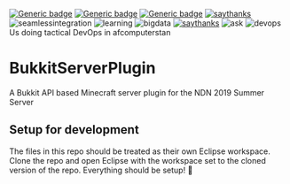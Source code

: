 [![Generic badge](https://img.shields.io/badge/Verfied-Disfunctional-red.svg)](https://shields.io/) [![Generic badge](https://img.shields.io/badge/Update-Auto_Messages_Matthew-green.svg)](https://shields.io/) [![Generic badge](https://img.shields.io/badge/DevOps-Special_Operations_Tactical-blue.svg)](https://shields.io/)
[![saythanks](https://img.shields.io/badge/say-thanks-ff69b4.svg)](https://saythanks.io/to/kennethreitz)
![seamlessintegration](https://img.shields.io/badge/seamless-integration-orange.svg)
![learning](https://img.shields.io/badge/machine-learning-red.svg)
![bigdata](https://img.shields.io/badge/big-data-blue.svg)
[![saythanks](https://img.shields.io/badge/spgeti-code-yellow.svg)](https://saythanks.io/to/kennethreitz)
![ask](https://img.shields.io/badge/ask-matthew-pink.svg)
![devops](https://i.ibb.co/kXwZYsW/devops.jpg)
Us doing tactical DevOps in afcomputerstan
# BukkitServerPlugin
A Bukkit API based Minecraft server plugin for the NDN 2019 Summer Server

## Setup for development
The files in this repo should be treated as their own Eclipse workspace. Clone the repo and open Eclipse with the workspace set to the cloned version of the repo. Everything should be setup! 🎉
